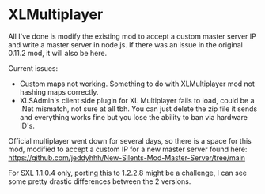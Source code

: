 # XLMultiplayer
All I've done is modify the existing mod to accept a custom master server IP and write a master server in node.js. 
If there was an issue in the original 0.11.2 mod, it will also be here.

Current issues:
- Custom maps not working. Something to do with XLMultiplayer mod not hashing maps correctly.
- XLSAdmin's client side plugin for XL Multiplayer fails to load, could be a .Net mismatch, not sure at all tbh. You can just delete the zip file it sends
and everything works fine but you lose the ability to ban via hardware ID's.

Official multiplayer went down for several days, so there is a space for this mod, modified to accept a custom IP for a new master server found here: https://github.com/jeddyhhh/New-Silents-Mod-Master-Server/tree/main

For SXL 1.1.0.4 only, porting this to 1.2.2.8 might be a challenge, I can see some pretty drastic differences between the 2 versions. 
